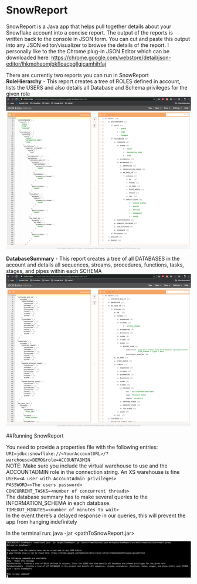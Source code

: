 # SnowReport
SnowReport is a Java app that helps pull together details about your Snowflake account into a concise report. The output of the reports is written back to the console in JSON form. You can cut and paste this output into any JSON editor/visualizer to browse the details of the report. I personally like to the the Chrome plug-in JSON Editor which can be downloaded here: https://chrome.google.com/webstore/detail/json-editor/lhkmoheomjbkfloacpgllgjcamhihfaj

There are currently two reports you can run in SnowReport  
**RoleHierarchy** - This report creates a tree of ROLES defined in account, lists the USERS and also details all Database and Schema privileges for the given role  
![RoleHierarchyScreenShot.PNG](https://github.com/rtempleton/SnowReport/blob/master/img/RoleHierarchyScreenShot.PNG)

**DatabaseSummary** - This report creates a tree of all DATABASES in the account and details all sequences, streams, procedures, functions, tasks, stages, and pipes within each SCHEMA  
![DatabaseSummaryScreenShot.PNG](https://github.com/rtempleton/SnowReport/blob/master/img/DatabaseSummaryScreenShot.PNG)  

##Running SnowReport

You need to provide a properties file with the following entries:  
`URI=jdbc:snowflake://<YourAccountURL>/?warehouse=DEMO&role=ACCOUNTADMIN`  
NOTE: Make sure you include the virtual warehouse to use and the ACCOUNTADMIN role in the connection string. An XS warehouse is fine  
`USER=<A user with AccountAdmin privileges>`  
`PASSWORD=<The users password>`  
`CONCURRENT_TASKS=<number of concurrent threads>`  
The database summary has to make several queries to the INFORMATION_SCHEMA in each database.  
`TIMEOUT_MINUTES=<number of minutes to wait>`  
In the event there’s a delayed response in our queries, this will prevent the app from hanging indefinitely  

In the terminal run: java -jar <pathToSnowReport.jar> <pathToPropertiesFile>  

![ExampleScreenShot.PNG](https://github.com/rtempleton/SnowReport/blob/master/img/ExampleScreenShot.PNG)


